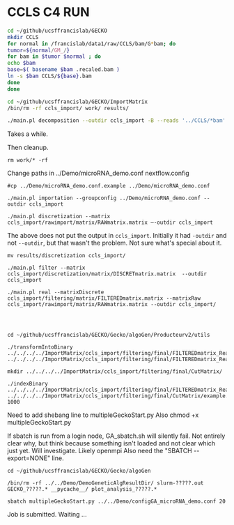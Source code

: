#	CCLS C4 RUN


```BASH
cd ~/github/ucsffrancislab/GECKO
mkdir CCLS
for normal in /francislab/data1/raw/CCLS/bam/G*bam; do
tumor=${normal/GM_/}
for bam in $tumor $normal ; do
echo $bam
base=$( basename $bam .recaled.bam )
ln -s $bam CCLS/${base}.bam
done
done
```



```BASH
cd ~/github/ucsffrancislab/GECKO/ImportMatrix
/bin/rm -rf ccls_import/ work/ results/

./main.pl decomposition --outdir ccls_import -B --reads '../CCLS/*bam' --kmersize 20 -resume
```

Takes a while. 

Then cleanup.

```
rm work/* -rf
```

Change paths in ../Demo/microRNA_demo.conf
nextflow.config



```
#cp ../Demo/microRNA_demo.conf.example ../Demo/microRNA_demo.conf

./main.pl importation --groupconfig ../Demo/microRNA_demo.conf --outdir ccls_import

./main.pl discretization --matrix ccls_import/rawimport/matrix/RAWmatrix.matrix –-outdir ccls_import
```

The above does not put the output in `ccls_import`.
Initially it had `-outdir` and not `--outdir`, but that wasn't the problem.
Not sure what's special about it.


```
mv results/discretization ccls_import/

./main.pl filter --matrix ccls_import/discretization/matrix/DISCRETmatrix.matrix  --outdir ccls_import

./main.pl real --matrixDiscrete ccls_import/filtering/matrix/FILTEREDmatrix.matrix --matrixRaw ccls_import/rawimport/matrix/RAWmatrix.matrix --outdir ccls_import/




cd ~/github/ucsffrancislab/GECKO/Gecko/algoGen/Producteurv2/utils

./transformIntoBinary ../../../../ImportMatrix/ccls_import/filtering/final/FILTEREDmatrix_RealCounts.matrix ../../../../ImportMatrix/ccls_import/filtering/final/FILTEREDmatrix_RealCounts.bin

mkdir ../../../../ImportMatrix/ccls_import/filtering/final/CutMatrix/

./indexBinary ../../../../ImportMatrix/ccls_import/filtering/final/FILTEREDmatrix_RealCounts.bin ../../../../ImportMatrix/ccls_import/filtering/final/CutMatrix/example.bin 1000
```


Need to add shebang line to multipleGeckoStart.py
Also chmod +x multipleGeckoStart.py

If sbatch is run from a login node, GA_sbatch.sh will silently fail.
Not entirely clear why, but think because something isn't loaded and not clear which just yet.
Will investigate.
Likely openmpi
Also need the "SBATCH --export=NONE" line.

```
cd ~/github/ucsffrancislab/GECKO/Gecko/algoGen

/bin/rm -rf ../../Demo/DemoGeneticAlgResultDir/ slurm-?????.out GECKO_?????.* __pycache__/ plot_analysis_?????.* 

sbatch multipleGeckoStart.py ../../Demo/configGA_microRNA_demo.conf 20
```

Job is submitted. Waiting ...






